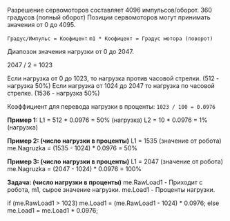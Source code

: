 Разрешение сервомоторов составляет 4096 импульсов/оборот. 360 градусов (полный оборот)
Позиции сервомоторов могут принимать значения от 0 до 4095.

`Градус/Импульс = Коофицент`
`m1 * Коофицент = Градус мотора (поворот)`

Диапозон значения нагрузки от 0 до 2047.

2047 / 2 = 1023

Если нагрузка от 0 до 1023, то нагрузка против часовой стрелки. (512 - нагрузка 50%)
Если нагрузка от 1024 до 2047 то нагрузка по часовой стрелке. (1536 - нагрузка 50%)

Коэффициент для перевода нагрузки в проценты: `1023 / 100 = 0.0976`

**Пример 1:**
  L1 = 512 * 0.0976 = 50% (нагрузка)
  L2 = 10 * 0.0976 = 1% (нагрузка)

**Пример 2: (число нагрузки в проценты)**
  L1 = 1535 (значение от робота)
  me.Nagruzka = (1535 - 1024) * 0.0976 = 50%

**Пример 3: (число нагрузки в проценты)**
  L1 = 2047 (значение от робота)
  me.Nagruzka = (2047 - 1024) * 0.0976 = 100%

**Задача: (число нагрузки в проценты)**
  me.RawLoad1 - Приходит с робота, m1, сырое значение нагрузки.
  me.Load1 - Проценты нагрузки.

  if (me.RawLoad1 > 1023)
    me.Load1 = (me.RawLoad1 - 1024) * 0.0976;
  else
    me.Load1 = me.Load1 * 0.0976;
